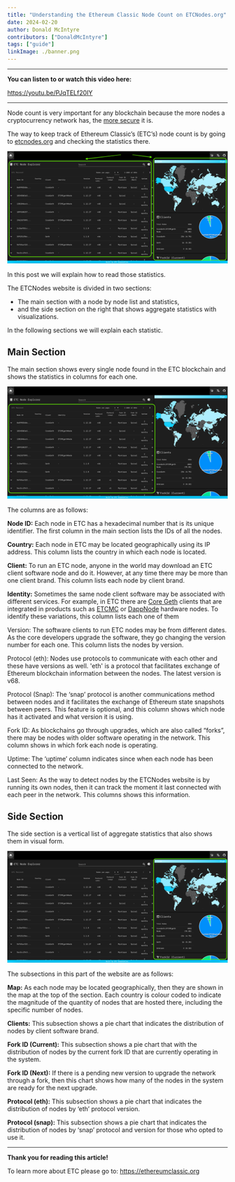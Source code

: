 ```yaml
---
title: "Understanding the Ethereum Classic Node Count on ETCNodes.org"
date: 2024-02-20
author: Donald McIntyre
contributors: ["DonaldMcIntyre"]
tags: ["guide"]
linkImage: ./banner.png
---
```


---
**You can listen to or watch this video here:**

https://youtu.be/PJqTELf20IY

---

Node count is very important for any blockchain because the more nodes a cryptocurrency network has, the [more secure](https://ethereumclassic.org/blog/2024-01-16-why-more-nodes-makes-ethereum-classic-more-secure) it is.

The way to keep track of Ethereum Classic’s (ETC’s) node count is by going to [etcnodes.org](https://etcnodes.org/) and checking the statistics there.

![](./1.png)

In this post we will explain how to read those statistics.

The ETCNodes website is divided in two sections: 

- The main section with a node by node list and statistics,
- and the side section on the right that shows aggregate statistics with visualizations.

In the following sections we will explain each statistic.

## Main Section

The main section shows every single node found in the ETC blockchain and shows the statistics in columns for each one.

![](./2.png)

The columns are as follows:

**Node ID:** Each node in ETC has a hexadecimal number that is its unique identifier. The first column in the main section lists the IDs of all the nodes.

**Country:** Each node in ETC may be located geographically using its IP address. This column lists the country in which each node is located.

**Client:** To run an ETC node, anyone in the world may download an ETC client software node and do it. However, at any time there may be more than one client brand. This column lists each node by client brand.

**Identity:** Sometimes the same node client software may be associated with different services. For example, in ETC there are [Core Geth](https://ethereumclassic.org/blog/2022-12-27-core-geth-explained) clients that are integrated in products such as [ETCMC](https://ethereumclassic.org/blog/2023-09-05-etc-spotlight-etcmc-ethereum-classic-plug-and-play-node-part-i) or [DappNode](https://ethereumclassic.org/blog/2023-04-26-how-run-an-ethereum-classic-node-using-dappnode) hardware nodes. To identify these variations, this column lists each one of them

Version: The software clients to run ETC nodes may be from different dates. As the core developers upgrade the software, they go changing the version number for each one. This column lists the nodes by version.

Protocol (eth): Nodes use protocols to communicate with each other and these have versions as well. 'eth' is a protocol that facilitates exchange of Ethereum blockchain information between the nodes. The latest version is v68. 

Protocol (Snap): The ‘snap’ protocol is another communications method between nodes and it facilitates the exchange of Ethereum state snapshots between peers. This feature is optional, and this column shows which node has it activated and what version it is using.

Fork ID: As blockchains go through upgrades, which are also called “forks”, there may be nodes with older software operating in the network. This column shows in which fork each node is operating.

Uptime: The ‘uptime’ column indicates since when each node has been connected to the network.

Last Seen: As the way to detect nodes by the ETCNodes website is by running its own nodes, then it can track the moment it last connected with each peer in the network. This columns shows this information.

## Side Section

The side section is a vertical list of aggregate statistics that also shows them in visual form.

![](./3.png)

The subsections in this part of the website are as follows:

**Map:** As each node may be located geographically, then they are shown in the map at the top of the section. Each country is colour coded to indicate the magnitude of the quantity of nodes that are hosted there, including the specific number of nodes.

**Clients:** This subsection shows a pie chart that indicates the distribution of nodes by client software brand.

**Fork ID (Current):** This subsection shows a pie chart that with the distribution of nodes by the current fork ID that are currently operating in the system.

**Fork ID (Next):** If there is a pending new version to upgrade the network through a fork, then this chart shows how many of the nodes in the system are ready for the next upgrade.

**Protocol (eth):** This subsection shows a pie chart that indicates the distribution of nodes by ‘eth’ protocol version.

**Protocol (snap):** This subsection shows a pie chart that indicates the distribution of nodes by ‘snap’ protocol and version for those who opted to use it.

---

**Thank you for reading this article!**

To learn more about ETC please go to: https://ethereumclassic.org
